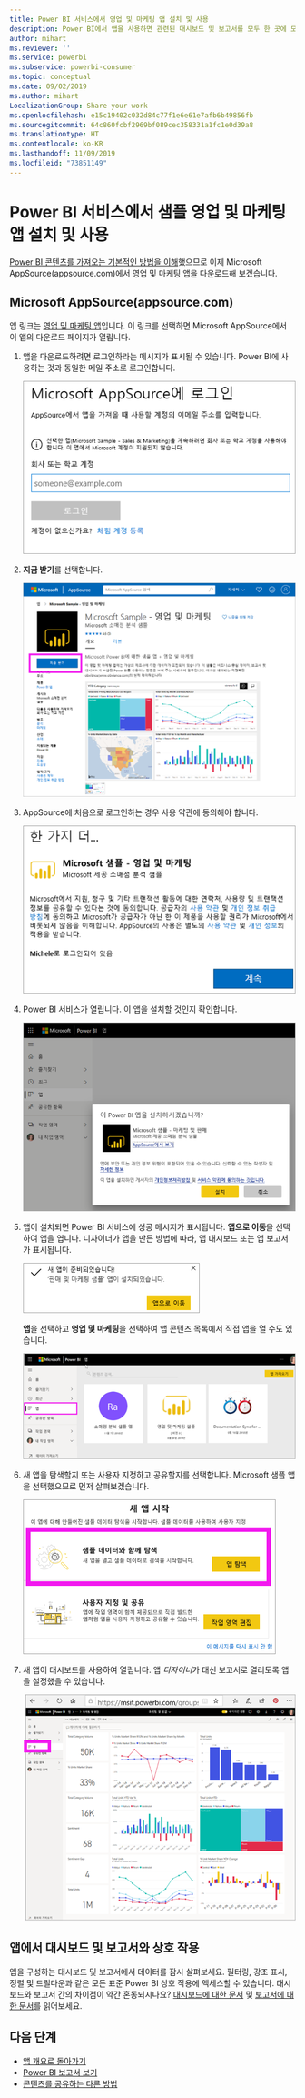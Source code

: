 ```yaml
---
title: Power BI 서비스에서 영업 및 마케팅 앱 설치 및 사용
description: Power BI에서 앱을 사용하면 관련된 대시보드 및 보고서를 모두 한 곳에 모을 수 있습니다. AppSource에서 영업 및 마케팅 앱을 설치합니다.
author: mihart
ms.reviewer: ''
ms.service: powerbi
ms.subservice: powerbi-consumer
ms.topic: conceptual
ms.date: 09/02/2019
ms.author: mihart
LocalizationGroup: Share your work
ms.openlocfilehash: e15c19402c032d84c77f1e6e61e7afb6b49856fb
ms.sourcegitcommit: 64c860fcbf2969bf089cec358331a1fc1e0d39a8
ms.translationtype: HT
ms.contentlocale: ko-KR
ms.lasthandoff: 11/09/2019
ms.locfileid: "73851149"
---
```

# <a name="install-and-use-the-sample-sales-and-marketing-app-in-the-power-bi-service"></a>Power BI 서비스에서 샘플 영업 및 마케팅 앱 설치 및 사용
[Power BI 콘텐츠를 가져오는 기본적인 방법을 이해](end-user-app-view.md)했으므로 이제 Microsoft AppSource(appsource.com)에서 영업 및 마케팅 앱을 다운로드해 보겠습니다. 


## <a name="microsoft-appsource-appsourcecom"></a>Microsoft AppSource(appsource.com)
앱 링크는 [영업 및 마케팅 앱](https://appsource.microsoft.com/product/power-bi/microsoft-retail-analysis-sample.salesandmarketingsample?tab=Overview)입니다. 이 링크를 선택하면 Microsoft AppSource에서 이 앱의 다운로드 페이지가 열립니다. 

1. 앱을 다운로드하려면 로그인하라는 메시지가 표시될 수 있습니다. Power BI에 사용하는 것과 동일한 메일 주소로 로그인합니다. 

    ![AppSource 로그인 화면  ](./media/end-user-app-marketing/power-bi-sign-in.png)

2. **지금 받기**를 선택합니다. 

    ![Power BI 앱이 선택된 AppSource 웹 사이트  ](./media/end-user-app-marketing/power-bi-get-now.png)


3. AppSource에 처음으로 로그인하는 경우 사용 약관에 동의해야 합니다. 

    ![AppSource 사용 약관 화면  ](./media/end-user-app-marketing/power-bi-term.png)


4. Power BI 서비스가 열립니다. 이 앱을 설치할 것인지 확인합니다.

    ![이 앱을 설치하시겠습니까?  ](./media/end-user-apps/power-bi-app-install.png)

5. 앱이 설치되면 Power BI 서비스에 성공 메시지가 표시됩니다. **앱으로 이동**을 선택하여 앱을 엽니다. 디자이너가 앱을 만든 방법에 따라, 앱 대시보드 또는 앱 보고서가 표시됩니다.

    ![앱을 설치함 ](./media/end-user-apps/power-bi-app-ready.png)

    **앱**을 선택하고 **영업 및 마케팅**을 선택하여 앱 콘텐츠 목록에서 직접 앱을 열 수도 있습니다.

    ![Power BI의 앱](./media/end-user-apps/power-bi-apps.png)


6. 새 앱을 탐색할지 또는 사용자 지정하고 공유할지를 선택합니다. Microsoft 샘플 앱을 선택했으므로 먼저 살펴보겠습니다. 

    ![샘플 데이터와 함께 탐색](./media/end-user-apps/power-bi-explore.png)

7.  새 앱이 대시보드를 사용하여 열립니다. 앱 *디자이너*가 대신 보고서로 열리도록 앱을 설정했을 수 있습니다.  

    ![샘플 데이터와 함께 탐색](./media/end-user-apps/power-bi-new-app.png)




## <a name="interact-with-the-dashboards-and-reports-in-the-app"></a>앱에서 대시보드 및 보고서와 상호 작용
앱을 구성하는 대시보드 및 보고서에서 데이터를 잠시 살펴보세요. 필터링, 강조 표시, 정렬 및 드릴다운과 같은 모든 표준 Power BI 상호 작용에 액세스할 수 있습니다.  대시보드와 보고서 간의 차이점이 약간 혼동되시나요?  [대시보드에 대한 문서](end-user-dashboards.md) 및 [보고서에 대한 문서](end-user-reports.md)를 읽어보세요.  




## <a name="next-steps"></a>다음 단계
* [앱 개요로 돌아가기](end-user-apps.md)
* [Power BI 보고서 보기](end-user-report-open.md)
* [콘텐츠를 공유하는 다른 방법](end-user-shared-with-me.md)
